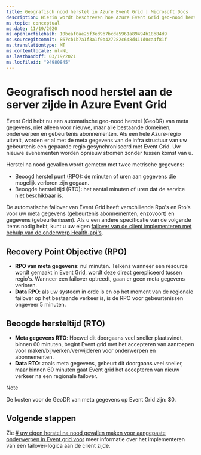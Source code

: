 ```yaml
---
title: Geografisch nood herstel in Azure Event Grid | Microsoft Docs
description: Hierin wordt beschreven hoe Azure Event Grid geo-nood herstel (GeoDR) automatisch ondersteunt.
ms.topic: conceptual
ms.date: 11/19/2020
ms.openlocfilehash: 10beaf0ae25f3ed9b7bcda5961a89494b18b84d9
ms.sourcegitcommit: 867cb1b7a1f3a1f0b427282c648d411d0ca4f81f
ms.translationtype: MT
ms.contentlocale: nl-NL
ms.lasthandoff: 03/19/2021
ms.locfileid: "94980845"
---
```

# <a name="server-side-geo-disaster-recovery-in-azure-event-grid"></a>Geografisch nood herstel aan de server zijde in Azure Event Grid
Event Grid hebt nu een automatische geo-nood herstel (GeoDR) van meta gegevens, niet alleen voor nieuwe, maar alle bestaande domeinen, onderwerpen en gebeurtenis abonnementen. Als een hele Azure-regio uitvalt, worden er al met de meta gegevens van de infra structuur van uw gebeurtenis een gepaarde regio gesynchroniseerd met Event Grid. Uw nieuwe evenementen worden opnieuw stromen zonder tussen komst van u. 

Herstel na nood gevallen wordt gemeten met twee metrische gegevens:

- Beoogd herstel punt (RPO): de minuten of uren aan gegevens die mogelijk verloren zijn gegaan.
- Beoogde herstel tijd (RTO): het aantal minuten of uren dat de service niet beschikbaar is.

De automatische failover van Event Grid heeft verschillende Rpo's en Rto's voor uw meta gegevens (gebeurtenis abonnementen, enzovoort) en gegevens (gebeurtenissen). Als u een andere specificatie van de volgende items nodig hebt, kunt u uw eigen [failover van de client implementeren met behulp van de onderwerp Health-api's](custom-disaster-recovery.md).

## <a name="recovery-point-objective-rpo"></a>Recovery Point Objective (RPO)
- **RPO van meta gegevens**: nul minuten. Telkens wanneer een resource wordt gemaakt in Event Grid, wordt deze direct gerepliceerd tussen regio's. Wanneer een failover optreedt, gaan er geen meta gegevens verloren.
- **Data RPO**: als uw systeem in orde is en op het moment van de regionale failover op het bestaande verkeer is, is de RPO voor gebeurtenissen ongeveer 5 minuten.

## <a name="recovery-time-objective-rto"></a>Beoogde hersteltijd (RTO)
- **Meta gegevens RTO**: Hoewel dit doorgaans veel sneller plaatsvindt, binnen 60 minuten, begint Event grid met het accepteren van aanroepen voor maken/bijwerken/verwijderen voor onderwerpen en abonnementen.
- **Data RTO**: zoals meta gegevens, gebeurt dit doorgaans veel sneller, maar binnen 60 minuten gaat Event grid het accepteren van nieuw verkeer na een regionale failover.

> [!NOTE]
> De kosten voor de GeoDR van meta gegevens op Event Grid zijn: $0.


## <a name="next-steps"></a>Volgende stappen
Zie [# uw eigen herstel na nood gevallen maken voor aangepaste onderwerpen in Event grid voor](custom-disaster-recovery.md) meer informatie over het implementeren van een failover-logica aan de client zijde.
